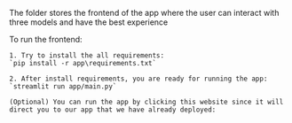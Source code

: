 The folder stores the frontend of the app where the user can interact with three models and have the best experience

To run the frontend:

    1. Try to install the all requirements:
    `pip install -r app\requirements.txt`

    2. After install requirements, you are ready for running the app:
    `streamlit run app/main.py`

    (Optional) You can run the app by clicking this website since it will direct you to our app that we have already deployed:
    


